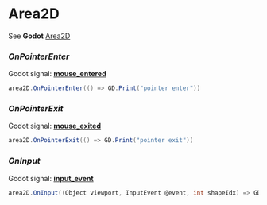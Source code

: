 # Area2D

See **Godot** [Area2D](https://docs.godotengine.org/en/stable/tutorials/physics/using_area_2d.html)

### _OnPointerEnter_ 
Godot signal: [**mouse_entered**](https://docs.godotengine.org/en/stable/classes/class_collisionobject2d.html#class-collisionobject2d)

```csharp
area2D.OnPointerEnter(() => GD.Print("pointer enter"))
```

### _OnPointerExit_
Godot signal: [**mouse_exited**](https://docs.godotengine.org/en/stable/classes/class_collisionobject2d.html#class-collisionobject2d)
```csharp
area2D.OnPointerExit(() => GD.Print("pointer exit"))
```

### _OnInput_
Godot signal: [**input_event**](https://docs.godotengine.org/en/stable/classes/class_collisionobject2d.html#class-collisionobject2d)
```csharp
area2D.OnInput((Object viewport, InputEvent @event, int shapeIdx) => GD.Print("input"))
```